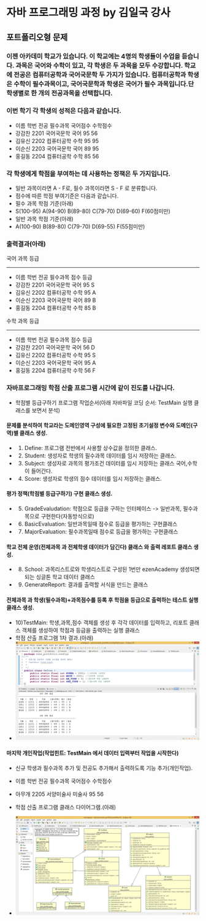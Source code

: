 # 자바 프로그래밍 과정 by 김일국 강사

## 포트폴리오형 문제

### 이젠 아카데미 학교가 있습니다. 이 학교에는 4명의 학생들이 수업을 듣습니다. 과목은 국어와 수학이 있고, 각 학생은 두 과목을 모두 수강합니다. 학교에 전공은 컴퓨터공학과 국어국문학 두 가지가 있습니다. 컴퓨터공학과 학생은 수학이 필수과목이고, 국어국문학과 학생은 국어가 필수 과목입니다.단 학생별로 한 개의 전공과목을 선택합니다.

### 이번 학기 각 학생의 성적은 다음과 같습니다. 
-  이름  학번    전공  필수과목 국어점수 수학점수
-  강감찬 2201 국어국문학  국어      95      56
-  김유신 2202 컴퓨터공학  수학      95      95
-  이순신 2203 국어국문학  국어      89      95
-  홍길동 2204 컴퓨터공학  수학      85      56

### 각 학생에게 학점을 부여하는 데 사용하는 정책은 두 가지입니다.
- 일반 과목이라면 A - F로, 필수 과목이라면 S - F 로 분류합니다.
- 점수에 따른 학점 부여기준은 다음과 같습니다.
- 필수 과목 학점 기준(아래)
- S(100-95)  A(94-90)  B(89-80)  C(79-70)  D(69-60)  F(60점미만)
- 일반 과목 학점 기준(아래)
- A(100-90)  B(89-80)  C(79-70)  D(69-55)  F(55점미만)

### 출력결과(아래)
국어 과목 등급
- ------------------------------
- 이름  학번    전공    필수과목  점수 등급
- 강감찬 2201 국어국문학  국어    95  S
- 김유신 2202 컴퓨터공학  수학    95  A
- 이순신 2203 국어국문학  국어    89  B
- 홍길동 2204 컴퓨터공학  수학    85  B

수학 과목 등급
- ------------------------------
- 이름  학번    전공    필수과목  점수 등급
- 강감찬 2201 국어국문학  국어    56  D
- 김유신 2202 컴퓨터공학  수학    95  S
- 이순신 2203 국어국문학  국어    95  A
- 홍길동 2204 컴퓨터공학  수학    56  F

### 자바프로그래밍 학점 산출 프로그램 시간에 같이 진도를 나갑니다.
- 학점별 등급구하기 프로그램 작업순서(아래 자바파일 코딩 순서: TestMain 실행 클래스를 보면서 분석)

#### 문제를 분석하여 학교라는 도메인영역 구성에 필요한 고정된 초기설정 변수와 도메인(구역)별 클래스 생성.
- 1) Define: 프로그램 전반에서 사용할 상수값을 정의한 클래스.
- 2) Student: 생성자로 학생의 필수과목 데이터를 임시 저장하는 클래스.
- 3) Subject: 생성자로 과목의 평가조건 데이터를 임시 저장하는 클래스 국어,수학이 들어간다.
- 4) Score: 생성자로 학생의 점수 데이터를 임시 저장하는 클래스.

#### 평가 정책(학점별 등급구하기) 구현 클래스 생성.
- 5) GradeEvaludation: 학점으로 등급을 구하는 인터페이스 -> 일반과목, 필수과목으로 구현한다(자동방식으로)
- 6) BasicEvaluation: 일반과목일때 점수로 등급을 평가하는 구현클래스
- 7) MajorEvaluation: 필수과목일때 점수로 등급을 평가하는 구현클래스

#### 학교 전체 운영(전체과목 과 전체학생 데이터가 담긴다) 클래스 와 출력 레포트 클래스 생성.
- 8) School: 과목리스트로와 학생리스트로 구성된 1번만 ezenAcademy 생성되면 되는 싱글톤 학교 데이터 클래스
- 9) GenerateReport: 결과를 출력할 서식을 만드는 클래스

#### 전체과목 과 학생(필수과목)+과목점수를 등록 후 학점을 등급으로 출력하는 테스트 실행 클래스 생성.
- 10)TestMain: 학생,과목,점수 객체를 생성 후 각각 데이터를 입력하고, 리포트 클래스 객체를 생성하여 학점과 등급을 출력하는 실행 클래스
- 학점 산출 프로그램 1차 결과.(아래)
- ![학점 산출 프로그램 결과](../../README/portfolio.jpg)

#### 마지막 개인작업(작업힌트: TestMain 에서 데이터 입력부터 작업을 시작한다)
- 신규 학생과 필수과목 추가 및 전공도 추가해서 출력하도록 기능 추가(개인작업).
- 이름  학번    전공    필수과목  국어점수 수학점수
- 아무개 2205 서양미술사  미술사    95    56

- 학점 산출 프로그램 클래스 다이어그램.(아래)
- ![학점 산출 프로그램 클래스 다이어그램](../../README/classdiagram.jpg)